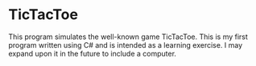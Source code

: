 # TicTacToe
This program simulates the well-known game TicTacToe.  This is my first program written using C# and is intended as a learning exercise.  I may expand upon it in the future to include a computer.

